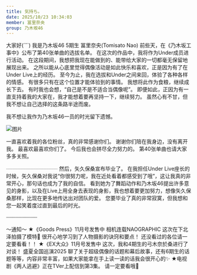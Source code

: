 ```yaml
---
title: 気持ち。
date: 2025/10/23 10:34:03
member: 冨里奈央
group: 乃木坂46
---
```


大家好(´˘`)
我是乃木坂46 5期生
冨里奈央(Tomisato Nao)
前些天，在《乃木坂工事中》公布了第40张单曲的选拔名单。
在这次的作品中，我将作为Under成员进行活动。
在这段期间，我想把我现在能做到的、能带给大家的一切都毫无保留地展现出来。
之所以能从心底里觉得偶像活动是如此快乐和喜欢，正是因为有了在Under Live上的经历。
至今为止，我在选拔和Under之间来回，体验了各种各样的情感。
有很多只有在这个位置才能体验到的事情。
我想将此作为食粮，继续成长下去。
有时我也会想，“自己是不是不适合当偶像呢”。
即便如此，正因为有一直支持着我的大家在，我才能想着要再坚持一下，继续努力。
虽然心有不甘，但我不想让自己选择的这条路半途而废。


我不想让我作为乃木坂46一员的时光留下遗憾。



![图片](https://www.nogizaka46.com/files/46/diary/n46/MEMBER/moblog/202510/mobfsvEtf.jpg)


一直喜欢着我的各位粉丝，真的非常感谢你们。
谢谢你们陪在我身边，没有离开我。
最喜欢最喜欢你们了。
今后我也会拼尽全力努力的。
第40张单曲也请大家多多关照。

┈┈┈┈┈┈┈┈┈┈
然后，矢久保桑宣布毕业了。
在我担任Under Live座长的时候，矢久保桑对我说“你很努力呢，我在近处看着都感受到了哦”，这让我真的非常开心，那句话也成为了我的自信。
看到她为了舞蹈动作和乃木坂46提出许多意见的身影，以及在Live上用全身去表现的身影，我也想着要更加努力，想像矢久保桑那样，比现在更多地传达出对团队的爱。
您要毕业了真的非常寂寞，但我想和您一起笑着度过直到最后的时光。

┈┈┈┈┈┈┈┈┈┈


〜通知〜
★《Goods Press》11月号发售中
相机连载NAOGRAPHIC
这次在下北泽拍摄了模特📸
很开心地学习到了人物摄影的诀窍和要点！
还没看过的各位请一定要看看！！
★《EX大众》11月号发售中
这次，我和4期生的弓木奈於桑进行了对谈！
盛夏全国巡演2025
聊了关于超级偶像的话题和幕后故事，还有6期生的话题等等，内容非常丰富，如果大家能拿在手上读一读的话我会很开心的✨️
★电视剧《两人逃避》正在TVer上配信到第3集。
请一定要看哦👀